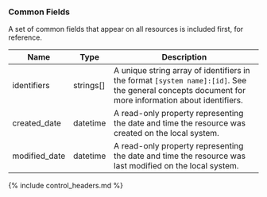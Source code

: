 ### Common Fields

A set of common fields that appear on all resources is included first, for reference.

|Name          |Type      |Description
|-----------|-----------|-----------
|identifiers	|strings[]	|A unique string array of identifiers in the format `[system name]:[id]`. See the general concepts document for more information about identifiers.
|created_date	|datetime   |A read-only property representing the date and time the resource was created on the local system.
|modified_date	|datetime	|A read-only property representing the date and time the resource was last modified on the local system.

{% include control_headers.md %}
